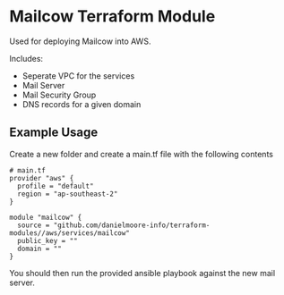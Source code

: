 # Mailcow Terraform Module

Used for deploying Mailcow into AWS.

Includes:
- Seperate VPC for the services
- Mail Server 
- Mail Security Group
- DNS records for a given domain

## Example Usage

Create a new folder and create a main.tf file with the following contents

```text
# main.tf
provider "aws" {
  profile = "default"
  region = "ap-southeast-2"
}

module "mailcow" {
  source = "github.com/danielmoore-info/terraform-modules//aws/services/mailcow"
  public_key = ""
  domain = ""
}
```

You should then run the provided ansible playbook against the new mail server.
